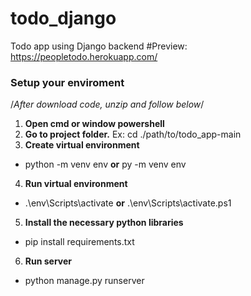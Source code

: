 # todo_django
Todo app using Django backend
#Preview: https://peopletodo.herokuapp.com/
### Setup your enviroment

/*After download code, unzip and follow below*/

1. **Open cmd or window powershell**
2. **Go to project folder.** Ex: cd ./path/to/todo_app-main
3. **Create virtual environment**
- python -m venv env **or** py -m venv env
4. **Run virtual environment**
- .\env\Scripts\activate **or** .\env\Scripts\activate.ps1
5. **Install the necessary python libraries**
- pip install requirements.txt
6. **Run server**
- python manage.py runserver

 
